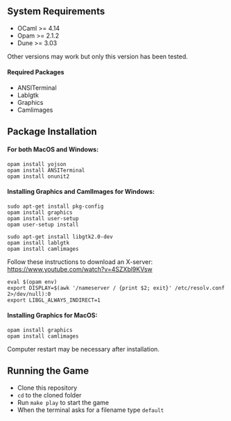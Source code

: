 ## System Requirements
- OCaml >= 4.14
- Opam >= 2.1.2
- Dune >= 3.03

Other versions may work but only this version has been tested.

#### Required Packages

- ANSITerminal
- Lablgtk
- Graphics
- Camlimages

## Package Installation

#### For both MacOS and Windows:
``` console
opam install yojson
opam install ANSITerminal
opam install onunit2
```
#### Installing Graphics and CamlImages for Windows:
``` console
sudo apt-get install pkg-config
opam install graphics
opam install user-setup
opam user-setup install
```
``` console
sudo apt-get install libgtk2.0-dev
opam install lablgtk
opam install camlimages
```
Follow these instructions to download an X-server: https://www.youtube.com/watch?v=4SZXbl9KVsw
``` console
eval $(opam env)
export DISPLAY=$(awk '/nameserver / {print $2; exit}' /etc/resolv.conf 2>/dev/null):0
export LIBGL_ALWAYS_INDIRECT=1
```
#### Installing Graphics for MacOS:
``` console
opam install graphics
opam install camlimages
```
Computer restart may be necessary after installation.

## Running the Game
- Clone this repository
- `cd` to the cloned folder
- Run `make play` to start the game
- When the terminal asks for a filename type `default`
